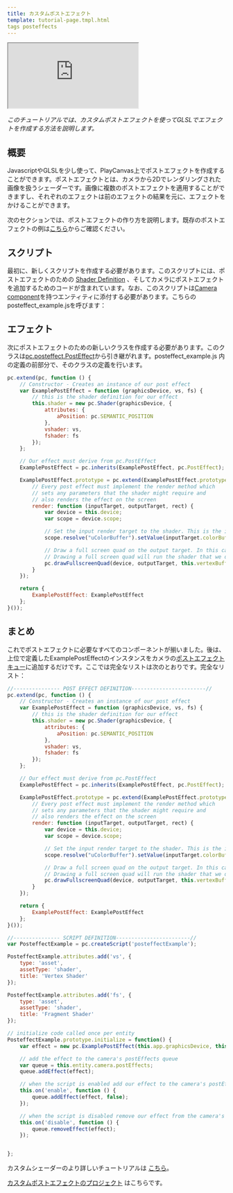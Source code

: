 ```yaml
---
title: カスタムポストエフェクト
template: tutorial-page.tmpl.html
tags posteffects
---
```


<iframe src="https://playcanv.as/p/3je0YP0q/" ></iframe>

*このチュートリアルでは、カスタムポストエフェクトを使ってGLSLでエフェクトを作成する方法を説明します。*

## 概要

JavascriptやGLSLを少し使って、PlayCanvas上でポストエフェクトを作成することができます。ポストエフェクトとは、カメラから2Dでレンダリングされた画像を扱うシェーダーです。画像に複数のポストエフェクトを適用することができますし、それぞれのエフェクトは前のエフェクトの結果を元に、エフェクトをかけることができます。

次のセクションでは、ポストエフェクトの作り方を説明します。既存のポストエフェクトの例は[こちら][1]からご確認ください。

## スクリプト

最初に、新しくスクリプトを作成する必要があります。このスクリプトには、ポストエフェクトのための [Shader Definition][2] 、そしてカメラにポストエフェクトを追加するためのコードが含まれています。なお、このスクリプトは[Camera component][3]を持つエンティティに添付する必要があります。こちらのposteffect_example.jsを呼びます：

## エフェクト

次にポストエフェクトのための新しいクラスを作成する必要があります。このクラスは[pc.posteffect.PostEffect][4]から引き継がれます。posteffect_example.js 内の定義の前部分で、そのクラスの定義を行います。

```javascript
pc.extend(pc, function () {
    // Constructor - Creates an instance of our post effect
    var ExamplePostEffect = function (graphicsDevice, vs, fs) {
        // this is the shader definition for our effect
        this.shader = new pc.Shader(graphicsDevice, {
            attributes: {
                aPosition: pc.SEMANTIC_POSITION
            },
            vshader: vs,
            fshader: fs
        });
    };

    // Our effect must derive from pc.PostEffect
    ExamplePostEffect = pc.inherits(ExamplePostEffect, pc.PostEffect);

    ExamplePostEffect.prototype = pc.extend(ExamplePostEffect.prototype, {
        // Every post effect must implement the render method which
        // sets any parameters that the shader might require and
        // also renders the effect on the screen
        render: function (inputTarget, outputTarget, rect) {
            var device = this.device;
            var scope = device.scope;

            // Set the input render target to the shader. This is the image rendered from our camera
            scope.resolve("uColorBuffer").setValue(inputTarget.colorBuffer);

            // Draw a full screen quad on the output target. In this case the output target is the screen.
            // Drawing a full screen quad will run the shader that we defined above
            pc.drawFullscreenQuad(device, outputTarget, this.vertexBuffer, this.shader, rect);
        }
    });

    return {
        ExamplePostEffect: ExamplePostEffect
    };
}());
```

## まとめ

これでポストエフェクトに必要なすべてのコンポーネントが揃いました。後は、上位で定義したExamplePostEffectのインスタンスをカメラの[ポストエフェクトキュー][5]に追加するだけです。ここでは完全なリストは次のとおりです。完全なリスト：

```javascript
//--------------- POST EFFECT DEFINITION------------------------//
pc.extend(pc, function () {
    // Constructor - Creates an instance of our post effect
    var ExamplePostEffect = function (graphicsDevice, vs, fs) {
        // this is the shader definition for our effect
        this.shader = new pc.Shader(graphicsDevice, {
            attributes: {
                aPosition: pc.SEMANTIC_POSITION
            },
            vshader: vs,
            fshader: fs
        });
    };

    // Our effect must derive from pc.PostEffect
    ExamplePostEffect = pc.inherits(ExamplePostEffect, pc.PostEffect);

    ExamplePostEffect.prototype = pc.extend(ExamplePostEffect.prototype, {
        // Every post effect must implement the render method which
        // sets any parameters that the shader might require and
        // also renders the effect on the screen
        render: function (inputTarget, outputTarget, rect) {
            var device = this.device;
            var scope = device.scope;

            // Set the input render target to the shader. This is the image rendered from our camera
            scope.resolve("uColorBuffer").setValue(inputTarget.colorBuffer);

            // Draw a full screen quad on the output target. In this case the output target is the screen.
            // Drawing a full screen quad will run the shader that we defined above
            pc.drawFullscreenQuad(device, outputTarget, this.vertexBuffer, this.shader, rect);
        }
    });

    return {
        ExamplePostEffect: ExamplePostEffect
    };
}());

//--------------- SCRIPT DEFINITION------------------------//
var PosteffectExample = pc.createScript('posteffectExample');

PosteffectExample.attributes.add('vs', {
    type: 'asset',
    assetType: 'shader',
    title: 'Vertex Shader'
});

PosteffectExample.attributes.add('fs', {
    type: 'asset',
    assetType: 'shader',
    title: 'Fragment Shader'
});

// initialize code called once per entity
PosteffectExample.prototype.initialize = function() {
    var effect = new pc.ExamplePostEffect(this.app.graphicsDevice, this.vs.resource, this.fs.resource);

    // add the effect to the camera's postEffects queue
    var queue = this.entity.camera.postEffects;
    queue.addEffect(effect);

    // when the script is enabled add our effect to the camera's postEffects queue
    this.on('enable', function () {
        queue.addEffect(effect, false);
    });

    // when the script is disabled remove our effect from the camera's postEffects queue
    this.on('disable', function () {
        queue.removeEffect(effect);
    });


};
```

カスタムシェーダーのより詳しいチュートリアルは [こちら][6]。

[カスタムポストエフェクトのプロジェクト][7] はこちらです。

[1]: https://github.com/playcanvas/engine/tree/master/extras/posteffects
[2]: /api/pc.Shader.html
[4]: /api/pc.PostEffect.html
[3]: /user-manual/packs/components/camera
[6]: /tutorials/advanced/custom-shaders
[5]: /api/pc.CameraComponent.html#postEffects
[7]: https://playcanvas.com/project/406045

